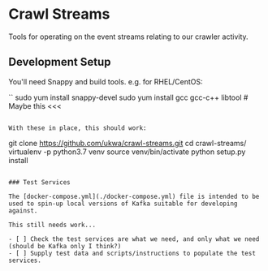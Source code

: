 Crawl Streams
=============

Tools for operating on the event streams relating to our crawler activity.


## Development Setup

You'll need Snappy and build tools. e.g. for RHEL/CentOS:

``
sudo yum install snappy-devel
sudo yum install gcc gcc-c++ libtool # Maybe this <<<
```

With these in place, this should work:

```
git clone https://github.com/ukwa/crawl-streams.git
cd crawl-streams/
virtualenv -p python3.7 venv
source venv/bin/activate
python setup.py install
```

### Test Services

The [docker-compose.yml](./docker-compose.yml) file is intended to be used to spin-up local versions of Kafka suitable for developing against.

This still needs work...

- [ ] Check the test services are what we need, and only what we need (should be Kafka only I think?)
- [ ] Supply test data and scripts/instructions to populate the test services.

